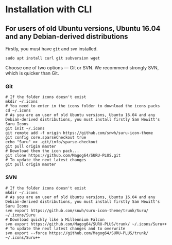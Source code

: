 # Installation with CLI

## For users of old Ubuntu versions, Ubuntu 16.04 and any Debian-derived distributions

Firstly, you must have `git` and `svn` installed. 

```shell
sudo apt install curl git subversion wget
```

Choose one of two options — Git or SVN. We recommend strongly SVN, which is quicker than Git. 

### Git

```shell
# If the folder icons doesn't exist
mkdir ~/.icons
# You need to enter in the icons folder to download the icons packs
cd ~/.icons
# As you are an user of old Ubuntu versions, Ubuntu 16.04 and any Debian-derived distributions, you must install firstly Sam Hewitt's Suru Icons
git init ~/.icons
git remote add -f origin https://github.com/snwh/suru-icon-theme
git config core.sparseCheckout true
echo "Suru" >> .git/info/sparse-checkout
git pull origin master
# Download then the icon pack...
git clone https://github.com/Magog64/SURU-PLUS.git
# To update the next latest changes
git pull origin master 
```

### SVN

```shell
# If the folder icons doesn't exist
mkdir ~/.icons
# As you are an user of old Ubuntu versions, Ubuntu 16.04 and any Debian-derived distributions, you must install firstly Sam Hewitt's Suru Icons
svn export https://github.com/snwh/suru-icon-theme/trunk/Suru/ ~/.icons/Suru
# Download quickly like a Millennium Falcon
svn export https://github.com/Magog64/SURU-PLUS/trunk/ ~/.icons/Suru++
# To update the next latest changes and to overwrite
svn export --force https://github.com/Magog64/SURU-PLUS/trunk/ ~/.icons/Suru++
```